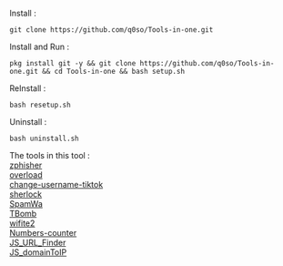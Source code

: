 Install :
```
git clone https://github.com/q0so/Tools-in-one.git
```
Install and Run :
```
pkg install git -y && git clone https://github.com/q0so/Tools-in-one.git && cd Tools-in-one && bash setup.sh
```
ReInstall :
```
bash resetup.sh
```
Uninstall :
```
bash uninstall.sh
```

The tools in this tool :  
[zphisher](https://github.com/htr-tech/zphisher)  
[overload](https://github.com/7zx/overload)  
[change-username-tiktok](https://github.com/0xf15/change-username-tiktok)  
[sherlock](https://github.com/sherlock-project/sherlock)  
[SpamWa](https://github.com/krypton-byte/SpamWa)  
[TBomb](https://github.com/TheSpeedX/TBomb)  
[wifite2](https://github.com/kimocoder/wifite2)  
[Numbers-counter](https://github.com/q0so/Numbers-counter)  
[JS_URL_Finder](https://github.com/securi3ytalent/JS_URL_Finder)  
[JS_domainToIP](https://github.com/securi3ytalent/JS_domainToIP)
